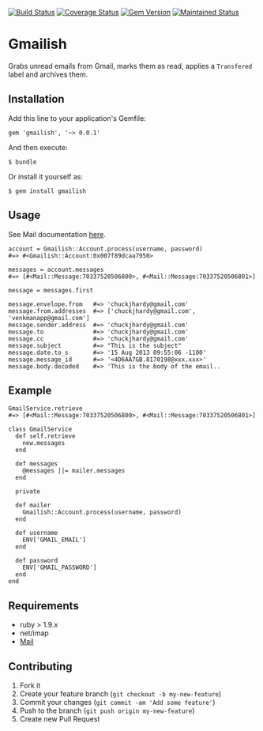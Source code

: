 [![Build Status](https://travis-ci.org/ChuckJHardy/Gmailish.png)](https://travis-ci.org/ChuckJHardy/Gmailish) [![Coverage Status](https://coveralls.io/repos/ChuckJHardy/Gmailish/badge.png?branch=master)](https://coveralls.io/r/ChuckJHardy/Gmailish) [![Gem Version](https://badge.fury.io/rb/gmailish.png)](https://rubygems.org/gems/gmailish) [![Maintained Status](http://stillmaintained.com/ChuckJHardy/Gmailish.png)](http://stillmaintained.com/ChuckJHardy/Gmailish)

# Gmailish
Grabs unread emails from Gmail, marks them as read, applies a `Transfered` label and archives them.

## Installation

Add this line to your application's Gemfile:

    gem 'gmailish', '~> 0.0.1'

And then execute:

    $ bundle

Or install it yourself as:

    $ gem install gmailish

## Usage

See Mail documentation [here](http://github.com/mikel/mail).

	account = Gmailish::Account.process(username, password)
	#=> #<Gmailish::Account:0x007f89dcaa7950>
	
	messages = account.messages
	#=> [#<Mail::Message:70337520506800>, #<Mail::Message:70337520506801>]
	
	message = messages.first

	message.envelope.from   #=> 'chuckjhardy@gmail.com'
	message.from.addresses  #=> ['chuckjhardy@gmail.com', 'venkmanapp@gmail.com']
	message.sender.address  #=> 'chuckjhardy@gmail.com'
	message.to              #=> 'chuckjhardy@gmail.com'
	message.cc              #=> 'chuckjhardy@gmail.com'
	message.subject         #=> "This is the subject"
	message.date.to_s       #=> '15 Aug 2013 09:55:06 -1100'
	message.message_id      #=> '<4D6AA7GB.8170198@xxx.xxx>'
	message.body.decoded    #=> 'This is the body of the email..
	
## Example

	GmailService.retrieve
	#=> [#<Mail::Message:70337520506800>, #<Mail::Message:70337520506801>]

	class GmailService
	  def self.retrieve
	    new.messages
	  end

	  def messages
	    @messages ||= mailer.messages
	  end

	  private

	  def mailer
	    Gmailish::Account.process(username, password)
	  end

	  def username
	    ENV['GMAIL_EMAIL']
	  end

	  def password
	    ENV['GMAIL_PASSWORD']
	  end
	end

## Requirements

* ruby > 1.9.x
* net/imap
* [Mail](http://rubygems.org/gems/mail)

## Contributing

1. Fork it
2. Create your feature branch (`git checkout -b my-new-feature`)
3. Commit your changes (`git commit -am 'Add some feature'`)
4. Push to the branch (`git push origin my-new-feature`)
5. Create new Pull Request
